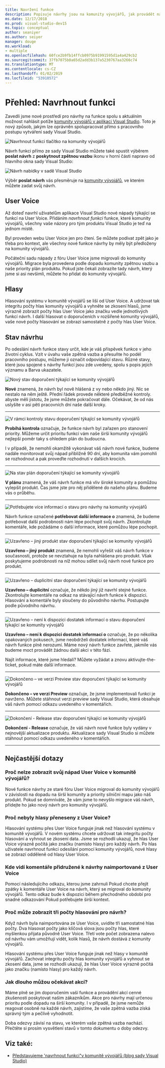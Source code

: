 ```yaml
---
title: Navržení funkce
description: Popisuje návrhy jsou na komunity vývojářů, jak provádět návrh a použití návrhy společností Microsoft v Znovunačtení sady Visual Studio.
ms.date: 12/17/2018
ms.prod: visual-studio-dev15
ms.topic: conceptual
author: seaniyer
ms.author: seiyer
manager: douge
ms.workload:
- multiple
ms.openlocfilehash: 60fce2b9fb14ffcb0975b91991595d1a4a429cb2
ms.sourcegitcommit: 37fb7075b0a65d2add3b137a5230767aa3266c74
ms.translationtype: MT
ms.contentlocale: cs-CZ
ms.lasthandoff: 01/02/2019
ms.locfileid: "53910572"
---
```

# <a name="overview-suggest-a-feature"></a>Přehled: Navrhnout funkci

Zavedli jsme nové prostředí pro návrhy na funkce spolu s aktuálním možnost nahlásit potíže [komunity vývojářů v aplikaci Visual Studio](https://developercommunity.visualstudio.com). Toto je nový způsob, jakým lze oprávněn spolupracovat přímo s pracovního postupu vytváření sady Visual Studio.

![Navrhnout funkci tlačítko na komunity vývojářů](media/suggest-a-feature/suggest-feature-button.png)

Návrh funkci přímo ze sady Visual Studio můžete také spustit výběrem **poslat návrh** z **poskytnout zpětnou vazbu** ikonu v horní části napravo od hlavního okna sady Visual Studio:

![Návrh nabídky v sadě Visual Studio](media/suggest-a-feature/provide-suggestion.png)

Výběr **poslat návrh** vás přesměruje na [komunity vývojářů](https://developercommunity.visualstudio.com), ve kterém můžete zadat svůj návrh.

## <a name="user-voice"></a>User Voice

Až doteď navrhl uživatelům aplikace Visual Studio nové nápady týkající se funkcí na User Voice. Přidáním *navrhnout funkci* funkce, které komunity vývojářů, všechny vaše názory pro tým produktu Visual Studio je teď na jednom místě.

Byl proveden webu User Voice jen pro čtení. Se můžete podívat zpět jako je třeba pro kontext, ale všechny nové funkce návrhy by měly být předloženy na komunity vývojářů.

Počáteční sadu nápady z fóru User Voice jsme migrovali do komunity vývojářů. Migrace byla provedena podle dopadu komunity zpětnou vazbu a naše priority plán produktu. Pokud jste čekali zobrazíte tady návrh, který jsme si asi nevšimli, můžete ho přidat do komunity vývojářů.

## <a name="votes"></a>Hlasy

Hlasování systému v komunitě vývojářů se liší od User Voice. A udržovat tak integritu počty hlas komunity vývojářů a vyhněte se zkosení hlasů, jsme výrazně zobrazit počty hlas User Voice jako značku vedle jednotlivých funkcí návrh. I další hlasovat o doporučeních v rozšířené komunity vývojářů, vaše nové počty hlasování se zobrazí samostatně z počty hlas User Voice.

## <a name="suggestion-status"></a>Stav návrhu

Po odeslání návrh funkce stavy určit, kde je váš příspěvek funkce v jeho životní cyklus. Vzít v úvahu vaše zpětná vazba a přesuňte ho podél pracovního postupu, můžeme ji označit odpovídající stavu. Různé stavy, které jsou spojené s návrhy funkcí jsou zde uvedeny, spolu s popis jejich významu a Barva ukazatele.

![Nový stav doporučení týkající se komunity vývojářů](../ide/media/SuggestStates/New.jpg)

**Nové** znamená, že návrh byl nově hlášená z vy nebo někdo jiný. Nic se nestalo na něm ještě. Přední řádek provede některé předběžné kontroly. abyste měli jistotu, že jsme můžete pokračovat dále. Očekávat, že od nás uslyšíte v asi pěti pracovních dní naše další kroky.

- - -

![V rámci kontroly stavu doporučení týkající se komunity vývojářů](../ide/media/SuggestStates/UnderReview.jpg)

**Probíhá kontrola** označuje, že funkce návrh byl zařazen pro stanovení priority. Můžeme určit prioritu funkcí vám naše širší komunity vývojářů nejlepší poměr taky s ohledem plán do budoucna.

I v případě, že nemohli okamžitě vykonávat váš návrh nové funkce, budeme nadále monitorovat svůj nápad přibližně 90 dní, aby komunita vám pomohli se rozhodnout a pak proveďte rozhodnutí v dalších krocích.

- - -

![Na stav plán doporučení týkající se komunity vývojářů](../ide/media/SuggestStates/OnRoadmap.jpg)

**V plánu** znamená, že váš návrh funkce má vliv široké komunity a pomůžou vylepšit produkt. Čas jsme jste pro něj přidělené do našeho plánu. Budeme vás o průběhu.

- - -

![Potřebujete více informací o stavu pro návrhy na komunity vývojářů](../ide/media/SuggestStates/NeedMoreInfo.jpg)

Návrh funkce označené **potřebovat další informace o** znamená, že budeme potřebovat další podrobnosti nám lépe pochopit svůj návrh. Zkontrolujte komentáře, kde požádáme o další informace, které pomůžou lépe pochopit.

- - -

![Uzavřeno – jiný produkt stav doporučení týkající se komunity vývojářů](../ide/media/SuggestStates/ClosedOtherProduct.jpg)

**Uzavřeno – jiný produkt** znamená, že nemohli vyřešit váš návrh funkce v současnosti, protože se nevztahuje na byla nahlášena pro produkt. Však poskytujeme podrobnosti na níž mohou sdílet svůj návrh nové funkce pro produkt.

- - -

![Uzavřeno – duplicitní stav doporučení týkající se komunity vývojářů](../ide/media/SuggestStates/ClosedDuplicate.jpg)

**Uzavřeno – duplicitní** označuje, že někdo jiný již navrhl stejné funkce. Zkontrolujte komentáře na odkaz na stávající návrh funkce k dispozici. Hlasování a komentáře byly sloučeny do původního návrhu. Postupujte podle původního návrhu.

- - -

![Uzavřeno – není k dispozici dostatek informací o stavu doporučení týkající se komunity vývojářů](../ide/media/SuggestStates/ClosedNotEnoughInfo.jpg)

**Uzavřeno – není k dispozici dostatek informací o** označuje, že po několika opakovaných pokusech, jsme neobdrželi dostatek informací, které váš návrh funkce plně nerozumí. Máme nový návrh funkce zavřete, jakmile vás budeme moct provádět žádnou další akci v této fázi.

Najít informace, které jsme hledali? Můžete vyžádat a znovu aktivujte-the-ticket, pokud máte další informace.

- - -

![Dokončeno – ve verzi Preview stav doporučení týkající se komunity vývojářů](../ide/media/SuggestStates/CompletedPreview.jpg)

**Dokončeno – ve verzi Preview** označuje, že jsme implementovali funkci je navrženo. Můžete stáhnout verzi preview sady Visual Studio, která obsahuje váš návrh pomocí odkazu uvedeného v komentářích.

- - -

![Dokončení - Release stav doporučení týkající se komunity vývojářů](../ide/media/SuggestStates/CompletedRelease.jpg)

**Dokončení - Release** označuje, že váš návrh nové funkce byly vydány v nejnovější aktualizace produktu. Aktualizace sady Visual Studio si můžete stáhnout pomocí odkazu uvedeného v komentářích.

- - -

## <a name="faq"></a>Nejčastější dotazy

### <a name="why-cant-i-see-my-user-voice-idea-in-developer-community"></a>Proč nelze zobrazit svůj nápad User Voice v komunitě vývojářů?

Nové funkce návrhy ze staré fóru User Voice migroval do komunity vývojářů v závislosti na dopadu na širší komunity a priority silniční mapu jako náš produkt. Pokud se domníváte, že vám jsme to nevyšlo migrace váš návrh, přidejte ho jako nový návrh pro komunity vývojářů.

### <a name="why-have-the-votes-not-been-carried-over-from-user-voice"></a>Proč nebyly hlasy přeneseny z User Voice?

Hlasování systému přes User Voice funguje jinak než hlasování systému v komunitě vývojářů. V novém systému chcete udržovat tak integritu počty hlasování a vyhnout se zkosení data. Jsme se rozhodli ukazují, že hlas User Voice výrazně počítá jako značku (namísto hlasy) pro každý návrh. Po hlas uživatele navrhnout funkci odesílání pomocí komunity vývojářů, nové hlasy se zobrazí odděleně od hlasy User Voice.

### <a name="where-can-i-see-comments-associated-with-the-suggestions-imported-from-user-voice"></a>Kde vidí komentáře přidružené k návrhy naimportované z User Voice

Pomocí následujícího odkazu, kterou jsme zahrnuli Pokud chcete přejít zpátky k komentáře User Voice na návrh, který se migroval do komunity vývojářů. Tento odkaz bude k dispozici během přechodného období pro snadné odkazování Pokud potřebujete širší kontext.

### <a name="why-can-i-see-three-vote-counts-for-a-suggestion"></a>Proč může zobrazit tři počty hlasování pro návrh?

Když návrh byla naimportována ze User Voice, uvidíte tři samostatné hlas počty. Dva hlasovat počty jako klíčová slova jsou počty hlas, které myšlenkou přijata původně User Voice. Třetí vote počet zobrazena nalevo od návrhu vám umožňují vidět, kolik hlasů, že návrh dostává z komunity vývojářů.

Hlasování systému přes User Voice funguje jinak než hlasy v komunitě vývojářů. Zachovat integritu počty hlas komunity vývojářů a vyhnout se zkosení data, jsme se rozhodli ukazují, že hlas User Voice výrazně počítá jako značku (namísto hlasy) pro každý návrh.

### <a name="how-long-can-i-expect-actions-to-take"></a>Jak dlouho můžou očekávat akcí?

Máme plně se jim doporučením vaší funkce a provádění akcí cenné zkušenosti poskytovat našim zákazníkům. Akce pro návrhy mají určenou prioritu podle dopadu na širší komunity. I v případě, že jsme nemůže reagovat osobně na každé návrh, zajistíme, že vaše zpětná vazba získá správný tým a pečlivě vyhodnotit.

Doba odezvy závisí na stavu, ve kterém vaše zpětná vazba nachází. Přečtěte si prosím vysvětlení stavů v tomto dokumentu o doby odezvy.

## <a name="see-also"></a>Viz také:

- [Představujeme 'navrhnout funkci"v komunitě vývojářů (blog sady Visual Studio)](https://blogs.msdn.microsoft.com/visualstudio/2018/10/09/introducing-suggest-a-feature-in-developer-community/?utm_source=vs_developer_news&utm_medium=referral)

